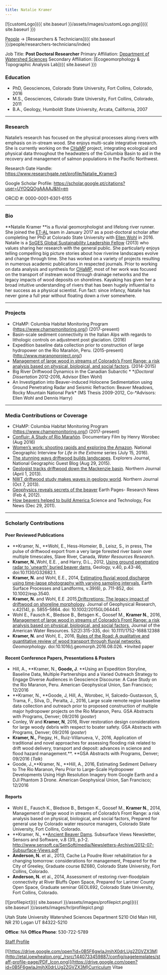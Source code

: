 ```yaml
---
title: Natalie Kramer
---
```


[![customLogo]({{ site.baseurl }}/assets/images/customLogo.png)]({{ site.baseurl }})

[People]({{site.baseurl}}/people/index) -> [Researchers & Technicians]({{ site.baseurl }}/people/researchers-technicians/index)

Job Title: **Post Doctoral Researcher**
Primary Affiliation: [Department of Watershed Sciences](http://qcnr.usu.edu/wats/)
Secondary Affiliation: [Ecogeomorphology & Topographic Analysis Lab]({{ site.baseurl }})

### Education

- PhD, Geosciences, Colorado State University, Fort Collins, Colorado, 2016
- M.S., Geosciences, Colorado State University, Fort Collins, Colorado, 2011
- B.A., Geology, Humboldt State University, Arcata, California, 2007

------

### Research

Natalie’s research has focused on the physical processes along rivers with emphasis on in-stream wood. She enjoys multi-scale integrative research.  She is currently working on the [CHaMP](https://www.champmonitoring.org/) project, integrating ecological and physical data throughout the headwaters of the Columbia Basin to aid in the recovery and management of salmon populations in the Pacific Northwest.

Research Gate Handle: <https://www.researchgate.net/profile/Natalie_Kramer3>

Google Scholar Profile: <https://scholar.google.pt/citations?user=UYOQQOgAAAAJ&hl=en>

ORCiD #:  0000-0001-6301-6155

------

### Bio

**Natalie Kramer **is a fluvial geomorphologist and lifelong river runner.  She joined the [ET-AL](http://etal.joewheaton.org/wheaton-et-al) team in January 2017 as a post-doctoral scholar after completing her PhD at Colorado State University with [Ellen Wohl](https://sites.warnercnr.colostate.edu/fluvial-geomorphology/people/34-2/) in 2016.  Natalie is a [SoGES Global Sustainability Leadership Fellow](http://sustainability.colostate.edu/slf-program) (2013) who values sharing her research with the general public.  She particularly enjoys telling compelling big picture stories about how riverine landscapes evolve and change through time. She has worked on a variety of projects resulting in numerous academic publications in respected journals.  Prior to working on data analysis and synthesis for [CHaMP](https://www.champmonitoring.org/), most of her work was focused on the transport of instream wood through drainage networks and the legacy impacts of wood deposits on shorelines.  Kayaking has given her a broad intuitive understanding of rivers that has been hugely influential to her success as a physical scientist.  Fun fact: since infancy, Natalie has never gone a full year without floating down a river somewhere.

------

### Projects

- CHaMP: Columbia Habitat Monitoring Program (<https://www.champmonitoring.org/>) (2017-present)
- Basin-scale sediment connectivity in the Italian Alps with regards to lithologic controls on adjustment post glaciation. (2016)
- Expedition baseline data collection prior to construction of large hydropower on the  Rio Marañón, Peru. (2015-present) (<http://www.maranonproject.org/>)
- [Management of large wood in streams of Colorado’s Front Range: a risk analysis based on physical, biological, and social factors](http://onlinelibrary.wiley.com/doi/10.1111/1752-1688.12388/abstract). (2014-2015)
- Big River Driftwood Dynamics in the Canadian Subarctic  * *(*Doctoral Dissertation* 2012-2016, Advisor Ellen Wohl)
- An Investigation into Beaver-induced Holocene Sedimentation using Ground Penetrating Radar and Seismic Refraction: Beaver Meadows, Rocky Mountain National Park* (MS Thesis 2009-2012, Co-*Advisors: Ellen Wohl and Dennis Harry)

------

### Media Contributions or Coverage

- CHaMP: Columbia Habitat Monitoring Program (<https://www.champmonitoring.org/>) (2017-present)
- [Confluir: A Study of Rio Marañón](https://vimeo.com/120984124). Documentary Film by Henry Worobec (Aug 2016)
- [Women’s work: shooting rapids and exploring the Amazon](http://news.nationalgeographic.com/2016/07/amazon-river-rapids-photography-kayaker-scientist-woman/).  National Geographic Interview for *Life in the Extreme* series (July 15, 2016).
- [The stunning ways driftwood builds landscapes](http://voices.nationalgeographic.com/2015/08/25/stunning-ways-driftwood-builds-landscapes/). Explorers Journal, National Geographic Guest Blog (Aug 29, 2015).
- [Geologist tracks driftwood down the Mackenzie basin](http://norj.ca/2013/04/geologist-tracks-driftwood-down-mackenzie-basin/). Northern Journal (April 1, 2013).
- [NWT driftwood study makes waves in geology world](http://norj.ca/2013/10/nwt-driftwood-study-makes-waves-in-geology-world/). Northern Journal (Oct 7, 2013).
- [Geophysics reveals secrets of the beaver](http://earth-pages.co.uk/2012/02/04/geophysics-reveals-secrets-of-the-beaver/) Earth Pages- Research News (Feb 4, 2012).
- [How beavers helped to build America ](http://www.foxnews.com/scitech/2011/12/29/how-beavers-helped-to-build-america/)Science and Technology, Fox News (Dec 29, 2011). 

------

### Scholarly Contributions

#### Peer Reviewed Publications

- **Kramer, N., **Wohl, E., Hess-Homeier, B., Leisz, S., in press,  The pulse of driftwood export from a very large forested river basin over multiple timescales, Slave River, Canada, *Water Resources Research*.
- **Kramer, N.**,Wohl,  E.E. , and Harry,  D.L., 2012,  [Using ground penetrating radar to 'unearth' buried beaver dams](http://geology.gsapubs.org/content/40/1/43.full), Geology, v.40, p.43-46, doi:10.1130/G32682.1.
- **Kramer, N.** and Wohl, E.E., 2014, [Estimating fluvial wood discharge using time-lapse photography with varying sampling intervals](http://onlinelibrary.wiley.com/doi/10.1002/esp.3540/abstract), Earth Surface Processes and Landforms, v.39(6), p. 711-852, doi: 10.1002/esp.3540.
- **Kramer, N.** and Wohl, E.E .2015,[Driftcretions: The legacy impact of driftwood on shoreline morphology](http://onlinelibrary.wiley.com/doi/10.1002/2015GL064441/full). Journal of Geophysical Research, v.42(14), p. 5855–5864. doi: 10.1002/2015GL064441.
- Wohl E., Fausch K., Bledsoe B., Betsgen K., Goosef M., **Kramer N.**, 2016, [Management of large wood in streams of Colorado’s Front Range: a risk analysis based on physical, biological, and social factors](http://onlinelibrary.wiley.com/doi/10.1111/1752-1688.12388/abstract), Journal of the American Water Resources. 52(2):315-335, doi: 10.1111/1752-1688.12388
- **Kramer, N.** and Wohl, E., 2016,  [Rules of the Road: A qualitative and quantitative review of wood transport through fluvial networks](http://www.sciencedirect.com/science/article/pii/S0169555X16307619), *Geomorphology*. doi:10.1016/j.geomorph.2016.08.026. *Invited paper

#### Recent Conference Papers, Presentations & Posters

- Hill, A., **Kramer, N., **Goode, J**. **Using an Expedition Storyline, Baseline Data, Multiple Partnerships and a Varied Outreach Strategy to Engage Diverse Audiences in Geoscience Discourse: A Case Study on the Rio Maranon, Peru. American Geophysical Union, San Francisco; 12/2016
- **Kramer, N., **Goode, J, Hill, A., Worobec, H, Salcedo-Gustavson, S, Trama, F., Silva, D., Peralta, J., 2016, Large scale remote region baseline data collection and outreach prior to proposed construction of multiple major hydropower projects on the Rio Maranon, Peru. GSA Abstracts with Programs, Denver; 09/2016 (*poster*)
- Conley, W  and **Kramer, N**, 2016, River restoration design considerations for large woody debris with respect to boater safety. GSA Abstracts with Programs, Denver; 09/2016 (*poster*)
- **Kramer, N.,** Piegay, H., Ruiz-Villanueva, V., 2016, Application of traditional and novel approaches for assessing flooding risk related to drift wood delivery, transport and deposit: advances in science and flood hazard management.**. **GSA Abstracts with Programs, Denver; 09/2016 (*Talk*)
- Goode, J.,**Kramer, N., **Hill, A., 2016, Estimating Sediment Delivery to The Rio Maranon, Peru Prior to Large-Scale Hydropower Developments Using High Resolution Imagery from Google Earth and a DJI Phantom 3 Drone. American Geophysical Union, San Francisco; 12/2016

#### Reports

- Wohl E., Fausch K., Bledsoe B., Betsgen K., Goosef M., **Kramer N.**, 2014, Management of large wood in streams of Colorado’s Front Range: a risk analysis based on physical, biological, and social factors,  Prepared for general use by Colorado water resource managers, Colorado State University, Fort Collins, Colorado.
- **Kramer, N., **[Ancient Beaver Dams](http://www.sensoft.ca/SenSoft/media/Newsletters-Archive/2012-07-Subsurface-Views.pdf). Subsurface Views Newsletter, Sensors and Software, v.8 (31), p.1-2. http://www.sensoft.ca/SenSoft/media/Newsletters-Archive/2012-07-Subsurface-Views.pdf
- **Anderson, N.** et al., 2013, Cache La Poudre River rehabilitation for a changing tomorrow: considerations for management, Prepared for the City of Greeley, Graduate course BZ680, Colorado State University, Fort Collins, Colorado.
- **Anderson, N.** et al., 2014, Assessment of restoring river-floodplain connectivity at River Bluffs Open Space,  Prepared for Larimer County Open Space,  Graduate seminar GEOL692, Colorado State University, Fort Collins, Colorado.

[![profilepict]({{ site.baseurl }}/assets/images/profilepict.png)]({{ site.baseurl }}/assets/images/hr/profilepict.png)

Utah State University
Watershed Sciences Department
5210 Old Main Hill, NR 210
Logan UT 84322-5210

**Office**:  NA
**Office Phone**: 530-722-5789

[Staff Profile](http://qcnr.usu.edu/wats//htm/faculty-staff/memberID=3844)

[![https://drive.google.com/open?id=0B5F6gwlaJmjhX0drLUg2ZGVZX3M](http://etal.joewheaton.org/_/rsrc/1440733459887/config/pagetemplates/staff-profile-page/PDF_Icon.png)](https://drive.google.com/open?id=0B5F6gwlaJmjhX0drLUg2ZGVZX3M)Curriculum Vitae
